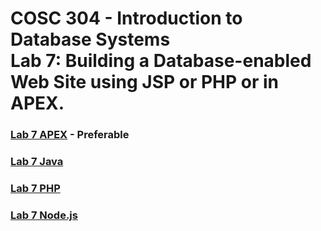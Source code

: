 # COSC 304 - Introduction to Database Systems<br>Lab 7: Building a Database-enabled Web Site using JSP or PHP or in APEX. 

### [Lab 7 APEX](APEX/) - Preferable

### [Lab 7 Java](java/)

### [Lab 7 PHP](php/)

### [Lab 7 Node.js](nodejs/)
